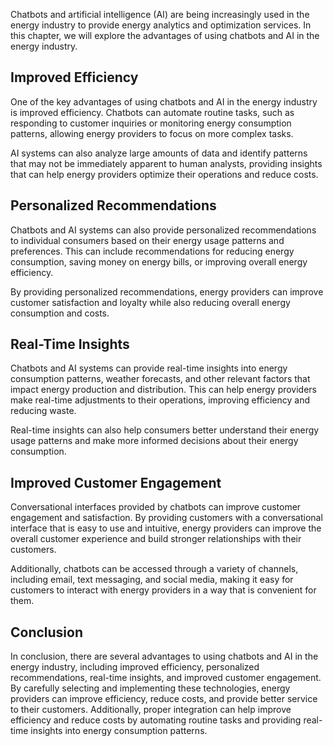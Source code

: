 
Chatbots and artificial intelligence (AI) are being increasingly used in the energy industry to provide energy analytics and optimization services. In this chapter, we will explore the advantages of using chatbots and AI in the energy industry.

Improved Efficiency
-------------------

One of the key advantages of using chatbots and AI in the energy industry is improved efficiency. Chatbots can automate routine tasks, such as responding to customer inquiries or monitoring energy consumption patterns, allowing energy providers to focus on more complex tasks.

AI systems can also analyze large amounts of data and identify patterns that may not be immediately apparent to human analysts, providing insights that can help energy providers optimize their operations and reduce costs.

Personalized Recommendations
----------------------------

Chatbots and AI systems can also provide personalized recommendations to individual consumers based on their energy usage patterns and preferences. This can include recommendations for reducing energy consumption, saving money on energy bills, or improving overall energy efficiency.

By providing personalized recommendations, energy providers can improve customer satisfaction and loyalty while also reducing overall energy consumption and costs.

Real-Time Insights
------------------

Chatbots and AI systems can provide real-time insights into energy consumption patterns, weather forecasts, and other relevant factors that impact energy production and distribution. This can help energy providers make real-time adjustments to their operations, improving efficiency and reducing waste.

Real-time insights can also help consumers better understand their energy usage patterns and make more informed decisions about their energy consumption.

Improved Customer Engagement
----------------------------

Conversational interfaces provided by chatbots can improve customer engagement and satisfaction. By providing customers with a conversational interface that is easy to use and intuitive, energy providers can improve the overall customer experience and build stronger relationships with their customers.

Additionally, chatbots can be accessed through a variety of channels, including email, text messaging, and social media, making it easy for customers to interact with energy providers in a way that is convenient for them.

Conclusion
----------

In conclusion, there are several advantages to using chatbots and AI in the energy industry, including improved efficiency, personalized recommendations, real-time insights, and improved customer engagement. By carefully selecting and implementing these technologies, energy providers can improve efficiency, reduce costs, and provide better service to their customers. Additionally, proper integration can help improve efficiency and reduce costs by automating routine tasks and providing real-time insights into energy consumption patterns.

